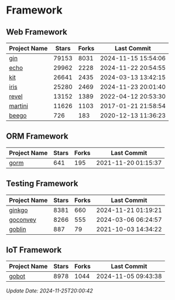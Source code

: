 # Framework

## Web Framework
| Project Name | Stars | Forks | Last Commit |
| ------------ | ----- | ----- | ----------- |
| [gin](https://github.com/gin-gonic/gin) | 79153 | 8031 | 2024-11-15 15:54:06 |
| [echo](https://github.com/labstack/echo) | 29962 | 2228 | 2024-11-22 20:54:55 |
| [kit](https://github.com/go-kit/kit) | 26641 | 2435 | 2024-03-13 13:42:15 |
| [iris](https://github.com/kataras/iris) | 25280 | 2469 | 2024-11-23 20:01:40 |
| [revel](https://github.com/revel/revel) | 13152 | 1389 | 2022-04-12 20:53:30 |
| [martini](https://github.com/go-martini/martini) | 11626 | 1103 | 2017-01-21 21:58:54 |
| [beego](https://github.com/astaxie/beego) | 726 | 183 | 2020-12-13 11:36:23 |

## ORM Framework
| Project Name | Stars | Forks | Last Commit |
| ------------ | ----- | ----- | ----------- |
| [gorm](https://github.com/jinzhu/gorm) | 641 | 195 | 2021-11-20 01:15:37 |

## Testing Framework
| Project Name | Stars | Forks | Last Commit |
| ------------ | ----- | ----- | ----------- |
| [ginkgo](https://github.com/onsi/ginkgo) | 8381 | 660 | 2024-11-21 01:19:21 |
| [goconvey](https://github.com/smartystreets/goconvey) | 8266 | 555 | 2024-03-06 06:24:57 |
| [goblin](https://github.com/franela/goblin) | 887 | 79 | 2021-10-03 14:34:22 |

## IoT Framework
| Project Name | Stars | Forks | Last Commit |
| ------------ | ----- | ----- | ----------- |
| [gobot](https://github.com/hybridgroup/gobot) | 8978 | 1044 | 2024-11-05 09:43:38 |

*Update Date: 2024-11-25T20:00:42*